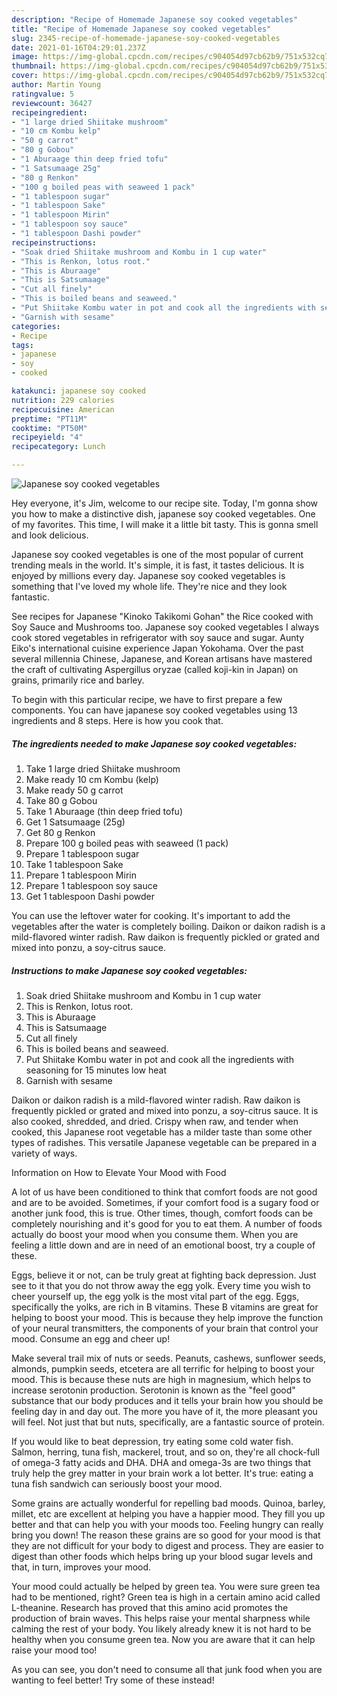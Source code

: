 ```yaml
---
description: "Recipe of Homemade Japanese soy cooked vegetables"
title: "Recipe of Homemade Japanese soy cooked vegetables"
slug: 2345-recipe-of-homemade-japanese-soy-cooked-vegetables
date: 2021-01-16T04:29:01.237Z
image: https://img-global.cpcdn.com/recipes/c904054d97cb62b9/751x532cq70/japanese-soy-cooked-vegetables-recipe-main-photo.jpg
thumbnail: https://img-global.cpcdn.com/recipes/c904054d97cb62b9/751x532cq70/japanese-soy-cooked-vegetables-recipe-main-photo.jpg
cover: https://img-global.cpcdn.com/recipes/c904054d97cb62b9/751x532cq70/japanese-soy-cooked-vegetables-recipe-main-photo.jpg
author: Martin Young
ratingvalue: 5
reviewcount: 36427
recipeingredient:
- "1 large dried Shiitake mushroom"
- "10 cm Kombu kelp"
- "50 g carrot"
- "80 g Gobou"
- "1 Aburaage thin deep fried tofu"
- "1 Satsumaage 25g"
- "80 g Renkon"
- "100 g boiled peas with seaweed 1 pack"
- "1 tablespoon sugar"
- "1 tablespoon Sake"
- "1 tablespoon Mirin"
- "1 tablespoon soy sauce"
- "1 tablespoon Dashi powder"
recipeinstructions:
- "Soak dried Shiitake mushroom and Kombu in 1 cup water"
- "This is Renkon, lotus root."
- "This is Aburaage"
- "This is Satsumaage"
- "Cut all finely"
- "This is boiled beans and seaweed."
- "Put Shiitake Kombu water in pot and cook all the ingredients with seasoning for 15 minutes low heat"
- "Garnish with sesame"
categories:
- Recipe
tags:
- japanese
- soy
- cooked

katakunci: japanese soy cooked 
nutrition: 229 calories
recipecuisine: American
preptime: "PT11M"
cooktime: "PT50M"
recipeyield: "4"
recipecategory: Lunch

---
```



![Japanese soy cooked vegetables](https://img-global.cpcdn.com/recipes/c904054d97cb62b9/751x532cq70/japanese-soy-cooked-vegetables-recipe-main-photo.jpg)

Hey everyone, it's Jim, welcome to our recipe site. Today, I'm gonna show you how to make a distinctive dish, japanese soy cooked vegetables. One of my favorites. This time, I will make it a little bit tasty. This is gonna smell and look delicious.

Japanese soy cooked vegetables is one of the most popular of current trending meals in the world. It's simple, it is fast, it tastes delicious. It is enjoyed by millions every day. Japanese soy cooked vegetables is something that I've loved my whole life. They're nice and they look fantastic.

See recipes for Japanese &#34;Kinoko Takikomi Gohan&#34; the Rice cooked with Soy Sauce and Mushrooms too. Japanese soy cooked vegetables I always cook stored vegetables in refrigerator with soy sauce and sugar. Aunty Eiko&#39;s international cuisine experience Japan Yokohama. Over the past several millennia Chinese, Japanese, and Korean artisans have mastered the craft of cultivating Aspergillus oryzae (called koji-kin in Japan) on grains, primarily rice and barley.


To begin with this particular recipe, we have to first prepare a few components. You can have japanese soy cooked vegetables using 13 ingredients and 8 steps. Here is how you cook that.

<!--inarticleads1-->

##### The ingredients needed to make Japanese soy cooked vegetables:

1. Take 1 large dried Shiitake mushroom
1. Make ready 10 cm Kombu (kelp)
1. Make ready 50 g carrot
1. Take 80 g Gobou
1. Take 1 Aburaage (thin deep fried tofu)
1. Get 1 Satsumaage (25g)
1. Get 80 g Renkon
1. Prepare 100 g boiled peas with seaweed (1 pack)
1. Prepare 1 tablespoon sugar
1. Take 1 tablespoon Sake
1. Prepare 1 tablespoon Mirin
1. Prepare 1 tablespoon soy sauce
1. Get 1 tablespoon Dashi powder


You can use the leftover water for cooking. It&#39;s important to add the vegetables after the water is completely boiling. Daikon or daikon radish is a mild-flavored winter radish. Raw daikon is frequently pickled or grated and mixed into ponzu, a soy-citrus sauce. 

<!--inarticleads2-->

##### Instructions to make Japanese soy cooked vegetables:

1. Soak dried Shiitake mushroom and Kombu in 1 cup water
1. This is Renkon, lotus root.
1. This is Aburaage
1. This is Satsumaage
1. Cut all finely
1. This is boiled beans and seaweed.
1. Put Shiitake Kombu water in pot and cook all the ingredients with seasoning for 15 minutes low heat
1. Garnish with sesame


Daikon or daikon radish is a mild-flavored winter radish. Raw daikon is frequently pickled or grated and mixed into ponzu, a soy-citrus sauce. It is also cooked, shredded, and dried. Crispy when raw, and tender when cooked, this Japanese root vegetable has a milder taste than some other types of radishes. This versatile Japanese vegetable can be prepared in a variety of ways. 

Information on How to Elevate Your Mood with Food


A lot of us have been conditioned to think that comfort foods are not good and are to be avoided. Sometimes, if your comfort food is a sugary food or another junk food, this is true. Other times, though, comfort foods can be completely nourishing and it's good for you to eat them. A number of foods actually do boost your mood when you consume them. When you are feeling a little down and are in need of an emotional boost, try a couple of these.

Eggs, believe it or not, can be truly great at fighting back depression. Just see to it that you do not throw away the egg yolk. Every time you wish to cheer yourself up, the egg yolk is the most vital part of the egg. Eggs, specifically the yolks, are rich in B vitamins. These B vitamins are great for helping to boost your mood. This is because they help improve the function of your neural transmitters, the components of your brain that control your mood. Consume an egg and cheer up!

Make several trail mix of nuts or seeds. Peanuts, cashews, sunflower seeds, almonds, pumpkin seeds, etcetera are all terrific for helping to boost your mood. This is because these nuts are high in magnesium, which helps to increase serotonin production. Serotonin is known as the "feel good" substance that our body produces and it tells your brain how you should be feeling day in and day out. The more you have of it, the more pleasant you will feel. Not just that but nuts, specifically, are a fantastic source of protein.

If you would like to beat depression, try eating some cold water fish. Salmon, herring, tuna fish, mackerel, trout, and so on, they're all chock-full of omega-3 fatty acids and DHA. DHA and omega-3s are two things that truly help the grey matter in your brain work a lot better. It's true: eating a tuna fish sandwich can seriously boost your mood. 

Some grains are actually wonderful for repelling bad moods. Quinoa, barley, millet, etc are excellent at helping you have a happier mood. They fill you up better and that can help you with your moods too. Feeling hungry can really bring you down! The reason these grains are so good for your mood is that they are not difficult for your body to digest and process. They are easier to digest than other foods which helps bring up your blood sugar levels and that, in turn, improves your mood.

Your mood could actually be helped by green tea. You were sure green tea had to be mentioned, right? Green tea is high in a certain amino acid called L-theanine. Research has proved that this amino acid promotes the production of brain waves. This helps raise your mental sharpness while calming the rest of your body. You likely already knew it is not hard to be healthy when you consume green tea. Now you are aware that it can help raise your mood too!

As you can see, you don't need to consume all that junk food when you are wanting to feel better! Try some of these instead!

